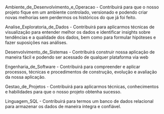 Ambiente_de_Desenvolvimento_e_Operacao - Contribuirá para que o nosso projeto fique em um ambiente controlado, versionado e podendo criar novas melhorias sem perdermos os históricos do que já foi feito.

Analise_Exploratoria_de_Dados - Contribuirá para aplicarmos técnicas de visualização para entender melhor os dados e identificar insights sobre tendências e a qualidade dos dados, bem como para formular hipóteses e fazer suposições nas análises. 

Desenvolvimento_de_Sistemas - Contribuirá construir nossa aplicação de maneira fácil e podendo ser acessado de qualquer plataforma via web 

Engenharia_de_Software - Contribuirá para compreender e aplicar processos, técnicas e procedimentos de construção, evolução e avaliação da nossa aplicação.

Gestao_de_Projetos - Contribuirá para aplicarmos técnicas, conhecimentos e habilidades para que o nosso projeto obtenha sucesso.

Linguagem_SQL - Contribuirá para termos um banco de dados relacional para armazenar os dados de maneira íntegra e confiável.
